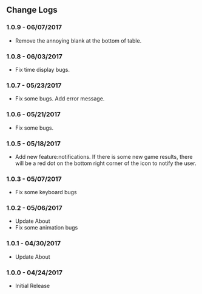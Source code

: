 ## Change Logs
### 1.0.9 - 06/07/2017

- Remove the annoying blank at the bottom of table.

### 1.0.8 - 06/03/2017

- Fix time display bugs.

### 1.0.7 - 05/23/2017

- Fix some bugs. Add error message.

### 1.0.6 - 05/21/2017

- Fix some bugs.

### 1.0.5 - 05/18/2017

- Add new feature:notifications. If there is some new game results, there will be a red dot on the bottom right corner of the icon to notify the user.

### 1.0.3 - 05/07/2017

- Fix some keyboard bugs

### 1.0.2 - 05/06/2017

- Update About
- Fix some animation bugs

### 1.0.1 - 04/30/2017

- Update About

### 1.0.0 - 04/24/2017

- Initial Release

